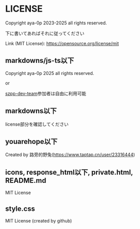 # LICENSE

Copyright aya-0p 2023-2025 all rights reserved.

下に書いてあればそれに従ってください

Link (MIT License): <https://opensource.org/license/mit>

## markdowns/js-ts以下

Copyright aya-0p 2025 all rights reserved.

or

[szpp-dev-team](https://github.com/szpp-dev-team/)参加者は自由に利用可能

## markdowns以下

license部分を確認してください

## youarehope以下

Created by 路旁的野兔(<https://www.taptap.cn/user/23316444>)

## icons, response_html以下, private.html, README.md

MIT License

## style.css

MIT License (created by github)
